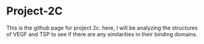 # Project-2C
This is the github page for project 2c. here, I will be analyzing the structures of VEGF and TSP to see if there are any similarities in their binding domains.
